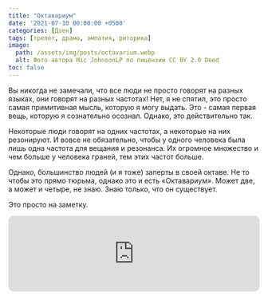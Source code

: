 ```yaml
---
title: "Октавариум"
date: '2021-07-10 00:00:00 +0500'
categories: [Дзен]
tags: [трепет, драма, эмпатия, риторика]
image:
  path: /assets/img/posts/octavarium.webp
  alt: Фото автора Mic JohnsonLP по лицензии CC BY 2.0 Deed
toc: false
---
```


Вы никогда не замечали, что все люди не просто говорят на разных языках, они говорят на разных частотах! Нет, я не спятил, это просто самая примитивная мысль, которую я могу выдать. Это - самая первая вещь, которую я сознательно осознал. Однако, это действительно так.

Некоторые люди говорят на одних частотах, а некоторые на них резонируют. И вовсе не обязательно, чтобы у одного человека была лишь одна частота для вещания и резонанса. Их огромное множество и чем больше у человека граней, тем этих частот больше.

Однако, большинство людей (и я тоже) заперты в своей октаве. Не то чтобы это прямо тюрьма, однако это и есть «Октавариум». Может две, а может и четыре, не знаю. Знаю только, что он существует.

Это просто на заметку.

<iframe style="border-radius:12px" src="https://open.spotify.com/embed/track/4TZo49HN2MkbWmHMTf4NcH?utm_source=generator" width="100%" height="152" frameBorder="0" allowfullscreen="" allow="autoplay; clipboard-write; encrypted-media; fullscreen; picture-in-picture" loading="lazy"></iframe>
